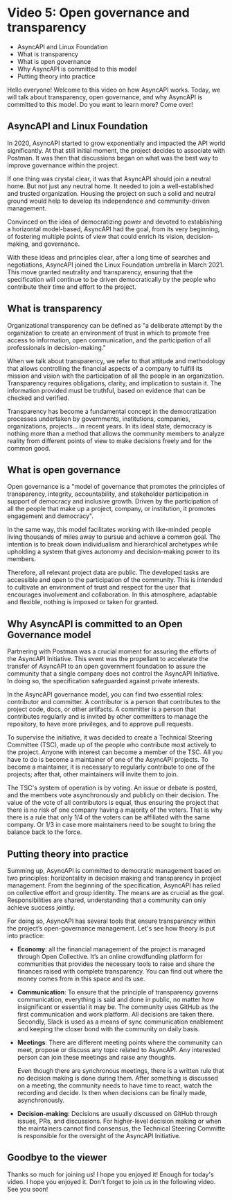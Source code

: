 # Video 5: Open governance and transparency

- AsyncAPI and Linux Foundation
- What is transparency
- What is open governance
- Why AsyncAPI is committed to this model
- Putting theory into practice

Hello everyone! Welcome to this video on how AsyncAPI works. Today, we will talk about transparency, open governance, and why AsyncAPI is committed to this model. Do you want to learn more? Come over!

## AsyncAPI and Linux Foundation

In 2020, AsyncAPI started to grow exponentially and impacted the API world significantly. At that still initial moment, the project decides to associate with Postman. It was then that discussions began on what was the best way to improve governance within the project. 

If one thing was crystal clear, it was that AsyncAPI should join a neutral home. But not just any neutral home. It needed to join a well-established and trusted organization. Housing the project on such a solid and neutral ground would help to develop its independence and community-driven management. 

Convinced on the idea of democratizing power and devoted to establishing a horizontal model-based, AsyncAPI had the goal, from its very beginning, of fostering multiple points of view that could enrich its vision, decision-making, and governance. 

With these ideas and principles clear, after a long time of searches and negotiations, AsyncAPI joined the Linux Foundation umbrella in March 2021. This move granted neutrality and transparency, ensuring that the specification will continue to be driven democratically by the people who contribute their time and effort to the project.

## What is transparency

Organizational transparency can be defined as "a deliberate attempt by the organization to create an environment of trust in which to promote free access to information, open communication, and the participation of all professionals in decision-making."

When we talk about transparency, we refer to that attitude and methodology that allows controlling the financial aspects of a company to fulfill its mission and vision with the participation of all the people in an organization. Transparency requires obligations, clarity, and implication to sustain it. The information provided must be truthful, based on evidence that can be checked and verified.

Transparency has become a fundamental concept in the democratization processes undertaken by governments, institutions, companies, organizations, projects... in recent years. In its ideal state, democracy is nothing more than a method that allows the community members to analyze reality from different points of view to make decisions freely and for the common good.


## What is open governance

Open governance is a "model of governance that promotes the principles of transparency, integrity, accountability, and stakeholder participation in support of democracy and inclusive growth. Driven by the participation of all the people that make up a project, company, or institution, it promotes engagement and democracy".

In the same way, this model facilitates working with like-minded people living thousands of miles away to pursue and achieve a common goal. The intention is to break down individualism and hierarchical archetypes while upholding a system that gives autonomy and decision-making power to its members.

Therefore, all relevant project data are public. The developed tasks are accessible and open to the participation of the community. This is intended to cultivate an environment of trust and respect for the user that encourages involvement and collaboration. In this atmosphere, adaptable and flexible, nothing is imposed or taken for granted.

## Why AsyncAPI is committed to an Open Governance model

Partnering with Postman was a crucial moment for assuring the efforts of the AsyncAPI Initiative. This event was the propellant to accelerate the transfer of AsyncAPI to an open government foundation to assure the community that a single company does not control the AsyncAPI Initiative. In doing so, the specification safeguarded against private interests.

In the AsyncAPI governance model, you can find two essential roles: contributor and committer. A contributor is a person that contributes to the project code, docs, or other artifacts. A committer is a person that contributes regularly and is invited by other committers to manage the repository, to have more privileges, and to approve pull requests.

To supervise the initiative, it was decided to create a Technical Steering Committee (TSC), made up of the people who contribute most actively to the project. Anyone with interest can become a member of the TSC. All you have to do is become a maintainer of one of the AsyncAPI projects. To become a maintainer, it is necessary to regularly contribute to one of the projects; after that, other maintainers will invite them to join. 

The TSC's system of operation is by voting. An issue or debate is posted, and the members vote asynchronously and publicly on their decision. The value of the vote of all contributors is equal, thus ensuring the project that there is no risk of one company having a majority of the voters. That is why there is a rule that only 1/4 of the voters can be affiliated with the same company. Or 1/3 in case more maintainers need to be sought to bring the balance back to the force.

## Putting theory into practice

Summing up, AsyncAPI is committed to democratic management based on two principles: horizontality in decision making and transparency in project management. From the beginning of the specification, AsyncAPI has relied on collective effort and group identity. The means are as crucial as the goal. Responsibilities are shared, understanding that a community can only achieve success jointly.

For doing so, AsyncAPI has several tools that ensure transparency within the project’s open-governance management. Let's see how theory is put into practice:

- **Economy**: all the financial management of the project is managed through Open Collective. It’s an online crowdfunding platform for communities that provides the necessary tools to raise and share the finances raised with complete transparency. You can find out where the money comes from in this space and its use.

- **Communication**: To ensure that the principle of transparency governs communication, everything is said and done in public, no matter how insignificant or essential it may be. The community uses GitHub as the first communication and work platform. All decisions are taken there. Secondly, Slack is used as a means of sync communication enablement and keeping the closer bond with the community on daily basis.

- **Meetings**: There are different meeting points where the community can meet, propose or discuss any topic related to AsyncAPI. Any interested person can join these meetings and raise any thoughts.

  Even though there are synchronous meetings, there is a written rule that no decision making is done during them. After something is discussed on a        meeting, the community needs to have time to react, watch the recording and decide. Is then when decisions can be finally made, asynchronously.

- **Decision-making**: Decisions are usually discussed on GitHub through issues, PRs, and discussions. For higher-level decision making or when the maintainers cannot find consensus, the Technical Steering Committe is responsible for the oversight of the AsyncAPI Initiative. 

## Goodbye to the viewer

Thanks so much for joining us! I hope you enjoyed it! Enough for today's video. I hope you enjoyed it. Don't forget to join us in the following video.
See you soon!

